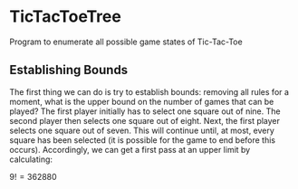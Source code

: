 # TicTacToeTree
Program to enumerate all possible game states of Tic-Tac-Toe

## Establishing Bounds

The first thing we can do is try to establish bounds: removing all rules for a moment, what is the upper bound on the number of games that can be played?
The first player initially has to select one square out of nine.
The second player then selects one square out of eight.
Next, the first player selects one square out of seven.
This will continue until, at most, every square has been selected (it is possible for the game to end before this occurs).
Accordingly, we can get a first pass at an upper limit by calculating:

$9! = 362880$
